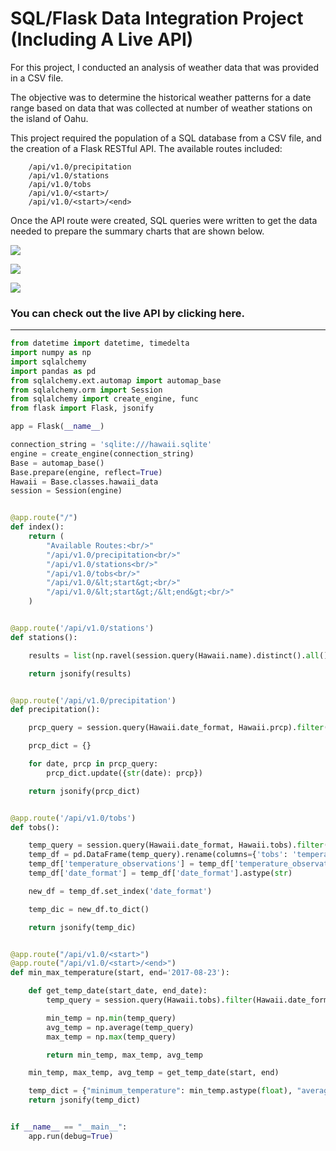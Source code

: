 # SQL/Flask Data Integration Project (Including A Live API)

For this project, I conducted an analysis of weather data that was provided in a CSV file.  

The objective was to determine the historical weather patterns for a date range based on data that was collected at number of weather stations on the island of Oahu.

This project required the population of a SQL database from a CSV file, and the creation of a Flask RESTful API. The available routes included:

        /api/v1.0/precipitation
        /api/v1.0/stations
        /api/v1.0/tobs
        /api/v1.0/<start>/
        /api/v1.0/<start>/<end>

Once the API route were created, SQL queries were written to get the data needed to prepare the summary charts that are shown below.

![](./Submission/images/image1.png)

![](./Submission/images/image2.png)

![](./Submission/images/image3.png)


### You can check out the live API by clicking here.

***

```Python
from datetime import datetime, timedelta
import numpy as np
import sqlalchemy
import pandas as pd
from sqlalchemy.ext.automap import automap_base
from sqlalchemy.orm import Session
from sqlalchemy import create_engine, func
from flask import Flask, jsonify

app = Flask(__name__)

connection_string = 'sqlite:///hawaii.sqlite'
engine = create_engine(connection_string)
Base = automap_base()
Base.prepare(engine, reflect=True)
Hawaii = Base.classes.hawaii_data
session = Session(engine)


@app.route("/")
def index():
    return (
        "Available Routes:<br/>"
        "/api/v1.0/precipitation<br/>"
        "/api/v1.0/stations<br/>"
        "/api/v1.0/tobs<br/>"
        "/api/v1.0/&lt;start&gt;<br/>"
        "/api/v1.0/&lt;start&gt;/&lt;end&gt;<br/>"
    )


@app.route('/api/v1.0/stations')
def stations():

    results = list(np.ravel(session.query(Hawaii.name).distinct().all()))

    return jsonify(results)


@app.route('/api/v1.0/precipitation')
def precipitation():

    prcp_query = session.query(Hawaii.date_format, Hawaii.prcp).filter(Hawaii.date_format >= (dt.date.today() - dt.timedelta(days=365))).all()

    prcp_dict = {}

    for date, prcp in prcp_query:
        prcp_dict.update({str(date): prcp})

    return jsonify(prcp_dict)


@app.route('/api/v1.0/tobs')
def tobs():

    temp_query = session.query(Hawaii.date_format, Hawaii.tobs).filter(Hawaii.date_format >= '2016-08-23', Hawaii.date_format <= '2017-08-23').all()
    temp_df = pd.DataFrame(temp_query).rename(columns={'tobs': 'temperature_observations'})
    temp_df['temperature_observations'] = temp_df['temperature_observations'].astype(float)
    temp_df['date_format'] = temp_df['date_format'].astype(str)

    new_df = temp_df.set_index('date_format')

    temp_dic = new_df.to_dict()

    return jsonify(temp_dic)


@app.route("/api/v1.0/<start>")
@app.route("/api/v1.0/<start>/<end>")
def min_max_temperature(start, end='2017-08-23'):

    def get_temp_date(start_date, end_date):
        temp_query = session.query(Hawaii.tobs).filter(Hawaii.date_format >= start_date, Hawaii.date_format <= end_date).all()

        min_temp = np.min(temp_query)
        avg_temp = np.average(temp_query)
        max_temp = np.max(temp_query)

        return min_temp, max_temp, avg_temp

    min_temp, max_temp, avg_temp = get_temp_date(start, end)

    temp_dict = {"minimum_temperature": min_temp.astype(float), "average_temperature": avg_temp.astype(float), "maximum_temperature": max_temp.astype(float)}
    return jsonify(temp_dict)


if __name__ == "__main__":
    app.run(debug=True)
```
